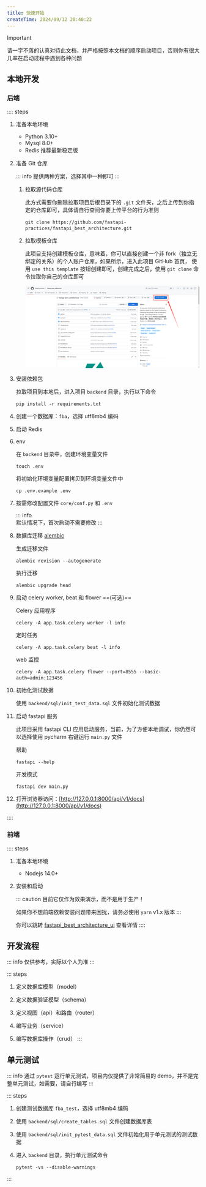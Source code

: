 ```yaml
---
title: 快速开始
createTime: 2024/09/12 20:40:22
---
```


> [!IMPORTANT]
> 请一字不落的认真对待此文档，并严格按照本文档的顺序启动项目，否则你有很大几率在启动过程中遇到各种问题

## 本地开发

### 后端

:::: steps

1. 准备本地环境

   * Python 3.10+
   * Mysql 8.0+
   * Redis 推荐最新稳定版

2. 准备 Git 仓库

   ::: info
   提供两种方案，选择其中一种即可
   :::

   1. 拉取源代码仓库

      此方式需要你删除拉取项目后根目录下的 `.git` 文件夹，之后上传到你指定的仓库即可，具体请自行查阅你要上传平台的行为准则

      ```shell
      git clone https://github.com/fastapi-practices/fastapi_best_architecture.git
      ```

   2. 拉取模板仓库

      此项目支持创建模板仓库，意味着，你可以直接创建一个非 fork（独立无绑定的关系）的个人账户仓库，如果所示，进入此项目 GitHub 首页，
      使用 `use this template` 按钮创建即可，创建完成之后，使用 `git clone` 命令拉取你自己的仓库即可
   
      ![use_this_template](/images/use_this_template.png)

3. 安装依赖包

   拉取项目到本地后，进入项目 `backend` 目录，执行以下命令

   ```shell
   pip install -r requirements.txt
   ```

4. 创建一个数据库：`fba`，选择 utf8mb4 编码
5. 启动 Redis
6. env

   在 `backend` 目录中，创建环境变量文件

   ```shell
   touch .env
   ```

   将初始化环境变量配置拷贝到环境变量文件中

   ```shell
   cp .env.example .env
   ```

7. 按需修改配置文件 `core/conf.py` 和 `.env`

   ::: info   
   默认情况下，首次启动不需要修改
   :::

8. 数据库迁移 [alembic](https://alembic.sqlalchemy.org/en/latest/tutorial.html)

   生成迁移文件

   ```shell
   alembic revision --autogenerate
   ```
   
   执行迁移

   ```shell
   alembic upgrade head
   ```

9. 启动 celery worker, beat 和 flower ==(可选)==

   Celery 应用程序

   ```shell
   celery -A app.task.celery worker -l info
   ```

   定时任务

   ```shell
   celery -A app.task.celery beat -l info
   ```

   web 监控

   ```shell
   celery -A app.task.celery flower --port=8555 --basic-auth=admin:123456
   ```

10. 初始化测试数据

    使用 `backend/sql/init_test_data.sql` 文件初始化测试数据

11. 启动 fastapi 服务

    此项目采用 fastapi CLI 应用启动服务，当前，为了方便本地调试，你仍然可以选择使用 pycharm 右键运行 `main.py` 文件

    帮助

    ```shell
    fastapi --help
    ```

    开发模式

    ```shell
    fastapi dev main.py
    ```

12. 打开浏览器访问：[http://127.0.0.1:8000/api/v1/docs](http://127.0.0.1:8000/api/v1/docs)

::::

### 前端

:::: steps
1. 准备本地环境

   * Nodejs 14.0+

2. 安装和启动

   ::: caution
   目前它仅作为效果演示，而不是用于生产！
   
   如果你不想前端依赖安装问题带来困扰，请务必使用 `yarn` v1.x 版本
   :::
   
   你可以跳转 [fastapi_best_architecture_ui](https://github.com/fastapi-practices/fastapi_best_architecture_ui) 查看详情
::::


## 开发流程

::: info
仅供参考，实际以个人为准
:::

::: steps
1. 定义数据库模型（model）

2. 定义数据验证模型（schema）

3. 定义视图（api）和路由（router）

4. 编写业务（service）

5. 编写数据库操作（crud）
:::

## 单元测试

::: info
通过 `pytest` 运行单元测试，项目内仅提供了非常简易的 demo，并不是完整单元测试，如需要，请自行编写
:::

::: steps
1. 创建测试数据库 `fba_test`，选择 utf8mb4 编码
2. 使用 `backend/sql/create_tables.sql` 文件创建数据库表
3. 使用 `backend/sql/init_pytest_data.sql` 文件初始化用于单元测试的测试数据
4. 进入 `backend` 目录，执行单元测试命令

   ```shell
   pytest -vs --disable-warnings
   ```
:::
